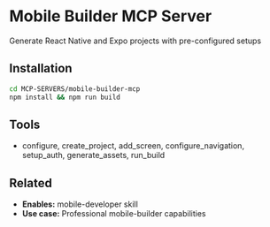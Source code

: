# Mobile Builder MCP Server

Generate React Native and Expo projects with pre-configured setups

## Installation

```bash
cd MCP-SERVERS/mobile-builder-mcp
npm install && npm run build
```

## Tools

- configure, create_project, add_screen, configure_navigation, setup_auth, generate_assets, run_build

## Related

- **Enables:** mobile-developer skill
- **Use case:** Professional mobile-builder capabilities
